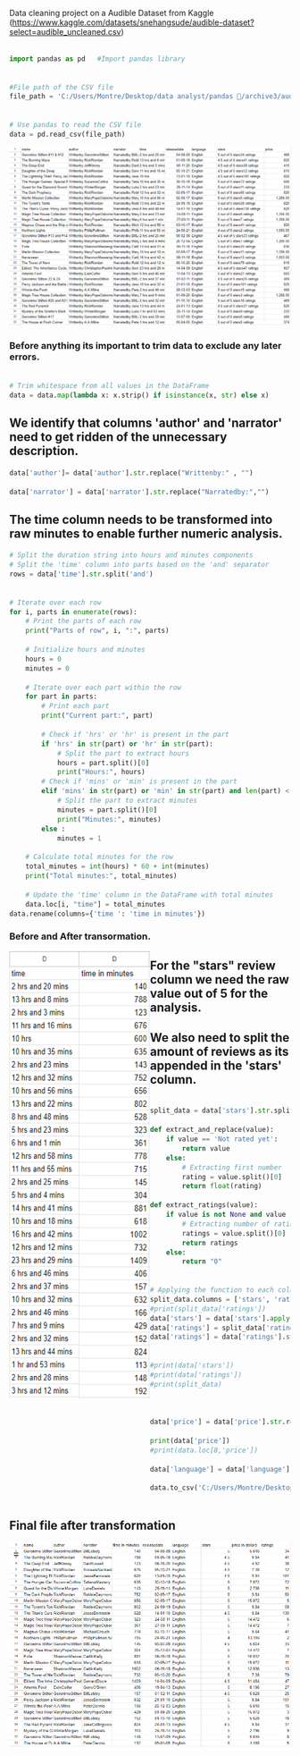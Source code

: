Data cleaning project on a Audible Dataset from Kaggle (https://www.kaggle.com/datasets/snehangsude/audible-dataset?select=audible_uncleaned.csv)

```Python 

import pandas as pd   #Import pandas library


#File path of the CSV file
file_path = 'C:/Users/Montre/Desktop/data analyst/pandas 🐼/archive3/audible_uncleaned.csv'


# Use pandas to read the CSV file
data = pd.read_csv(file_path)
```

![dataset_before_cleaning](./images/audible_uncleaned.csv.png "CSV SpreadSheet to be transformed for analysis")


### Before anything its important to trim data to exclude any later errors. 
```Python

# Trim whitespace from all values in the DataFrame
data = data.map(lambda x: x.strip() if isinstance(x, str) else x)
```

## We identify that columns 'author' and 'narrator' need to get ridden of the unnecessary description.
```Python 
data['author']= data['author'].str.replace("Writtenby:" , "")

data['narrator'] = data['narrator'].str.replace("Narratedby:","")
```

## The time column needs to be transformed into raw minutes to enable further numeric analysis.

```Python 
# Split the duration string into hours and minutes components
# Split the 'time' column into parts based on the 'and' separator
rows = data['time'].str.split('and')


# Iterate over each row
for i, parts in enumerate(rows):
    # Print the parts of each row
    print("Parts of row", i, ":", parts)
    
    # Initialize hours and minutes
    hours = 0
    minutes = 0

    # Iterate over each part within the row
    for part in parts:
        # Print each part
        print("Current part:", part)

        # Check if 'hrs' or 'hr' is present in the part
        if 'hrs' in str(part) or 'hr' in str(part):
            # Split the part to extract hours
            hours = part.split()[0]
            print("Hours:", hours)
        # Check if 'mins' or 'min' is present in the part
        elif 'mins' in str(part) or 'min' in str(part) and len(part) < 10:
            # Split the part to extract minutes
            minutes = part.split()[0]
            print("Minutes:", minutes)
        else :
            minutes = 1

    # Calculate total minutes for the row
    total_minutes = int(hours) * 60 + int(minutes)
    print("Total minutes:", total_minutes)

    # Update the 'time' column in the DataFrame with total minutes
    data.loc[i, "time"] = total_minutes
data.rename(columns={'time ': 'time in minutes'})
```
### Before and After transormation. 

<div class="image-container">
    <img src="./images/time_before.png" alt="time_before_png" style="width: 25%; height: 800px; float: left;">
    <img src="./images/time_after.png" alt="time_after_png" style="width: 25%; height: 800px; float: left;">
</div>


## For the "stars" review column we need the raw value out of 5 for the analysis. 
## We also need to split the amount of reviews as its appended in the 'stars' column.
```Python

split_data = data['stars'].str.split('(?<=stars)', expand=True)

def extract_and_replace(value):
    if value == 'Not rated yet':
        return value
    else:
        # Extracting first number
        rating = value.split()[0]
        return float(rating)

def extract_ratings(value):
    if value is not None and value != 'Nan' :
        # Extracting number of ratings
        ratings = value.split()[0]
        return ratings
    else:
        return "0"


# Applying the function to each column
split_data.columns = ['stars', 'ratings']
#print(split_data['ratings'])
data['stars'] = data['stars'].apply(extract_and_replace)
data['ratings'] = split_data['ratings'].apply(extract_ratings)
data['ratings'] = data['ratings'].str.replace(',', '').astype(int)


#print(data['stars'])
#print(data['ratings'])
#print(split_data)



data['price'] = data['price'].str.replace("Free","0").str.replace(',', '').str.replace('.00', '').astype(float)

print(data['price'])
#print(data.loc[8,'price'])

data['language'] = data['language'].str.title()

data.to_csv('C:/Users/Montre/Desktop/data analyst/pandas 🐼/archive3/cleaned_data.csv', index=False)



```

## Final file after transformation 

![dataset_after_cleaning](./images/audible_cleaned.png "CSV SpreadSheet after transformation")

